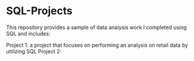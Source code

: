 # SQL-Projects

This repository provides a sample of data analysis work I completed using SQL and includes:

Project 1: a project that focuses on performing an analysis on retail data by utilizing SQL
Project 2:
